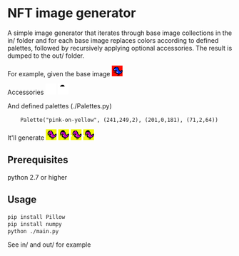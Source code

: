 # NFT image generator

A simple image generator that iterates through base image collections in the in/ folder and for each base image replaces colors according to defined palettes, followed by recursively applying optional accessories. The result is dumped to the out/ folder.

For example, given the base image ![Base image](./in/d-rex/d-rex.png)

Accessories ![hands](./in/d-rex/hands/mug.png) ![head](./in/d-rex/head/beanie.png)

And defined palettes (./Palettes.py)
```
	Palette("pink-on-yellow", (241,249,2), (201,0,181), (71,2,64))	
```

It'll generate
![colors replaced](./out/d-rex/d-rex_pink-on-yellow.png) ![beanie](./out/d-rex/d-rex_pink-on-yellow_beanie.png) ![mug](./out/d-rex/d-rex_pink-on-yellow_mug.png) ![mug and beanie](./out/d-rex/d-rex_pink-on-yellow_mug_beanie.png)

## Prerequisites
python 2.7 or higher

## Usage
```
pip install Pillow
pip install numpy
python ./main.py
```

See in/ and out/ for example
